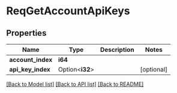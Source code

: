 # ReqGetAccountApiKeys

## Properties

Name | Type | Description | Notes
------------ | ------------- | ------------- | -------------
**account_index** | **i64** |  | 
**api_key_index** | Option<**i32**> |  | [optional]

[[Back to Model list]](../README.md#documentation-for-models) [[Back to API list]](../README.md#documentation-for-api-endpoints) [[Back to README]](../README.md)


